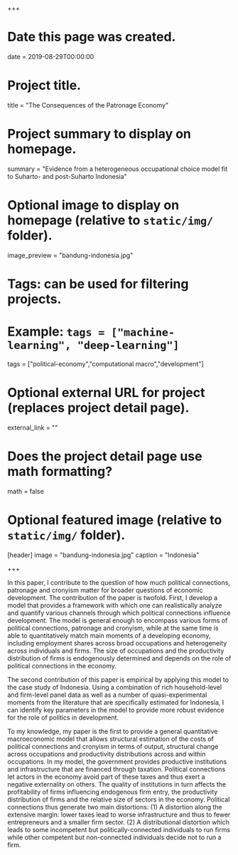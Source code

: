 +++
# Date this page was created.
date = 2019-08-29T00:00:00

# Project title.
title = "The Consequences of the Patronage Economy"

# Project summary to display on homepage.
summary = "Evidence from a heterogeneous occupational choice model fit to Suharto- and post-Suharto Indonesia"

# Optional image to display on homepage (relative to `static/img/` folder).
image_preview = "bandung-indonesia.jpg"

# Tags: can be used for filtering projects.
# Example: `tags = ["machine-learning", "deep-learning"]`
tags = ["political-economy","computational macro","development"]

# Optional external URL for project (replaces project detail page).
external_link = ""

# Does the project detail page use math formatting?
math = false

# Optional featured image (relative to `static/img/` folder).
[header]
image = "bandung-indonesia.jpg"
caption = "Indonesia"

+++

In this paper, I contribute to the question of how much political connections, patronage and cronyism matter for broader questions of economic development. The contribution of the paper is twofold. First, I develop a model that provides a framework with which one can realistically analyze and quantify various channels through which political connections influence development. The model is general enough to encompass various forms of political connections, patronage and cronyism, while at the same time is able to quantitatively match main moments of a developing economy, including employment shares across broad occupations and heterogeneity across individuals and firms. The size of occupations and the productivity distribution of firms is endogenously determined and depends on the role of political connections in the economy. 

The second contribution of this paper is empirical by applying this model to the case study of Indonesia. Using a combination of rich household-level and firm-level panel data as well as a number of quasi-experimental moments from the literature that are specifically estimated for Indonesia, I can identify key parameters in the model to provide more robust evidence for the role of politics in development.

To my knowledge, my paper is the first to provide a general quantitative macroeconomic model that allows structural estimation of the costs of political connections and cronyism in terms of output, structural change across occupations and productivity distributions across and within occupations. In my model, the government provides productive institutions and infrastructure that are financed through taxation. Political connections let actors in the economy avoid part of these taxes and thus exert a negative externality on others. The quality of institutions in turn affects the profitability of firms influencing endogenous firm entry, the productivity distribution of firms and the relative size of sectors in the economy. Political connections thus generate two main distortions: (1) A distortion along the extensive margin: lower taxes lead to worse infrastructure and thus to fewer entrepreneurs and a smaller firm sector. (2) A distributional distortion which leads to some incompetent but politically-connected individuals to run firms while other competent but non-connected individuals decide not to run a firm. 
